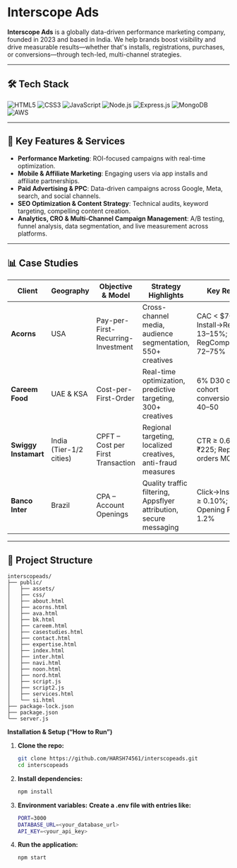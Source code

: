 # Interscope Ads

**Interscope Ads** is a globally data-driven performance marketing company, founded in 2023 and based in India. We help brands boost visibility and drive measurable results—whether that's installs, registrations, purchases, or conversions—through tech-led, multi-channel strategies.

---

## 🛠 Tech Stack

![HTML5](https://img.shields.io/badge/HTML5-E34F26?style=for-the-badge&logo=html5&logoColor=white)
![CSS3](https://img.shields.io/badge/CSS3-1572B6?style=for-the-badge&logo=css3&logoColor=white)
![JavaScript](https://img.shields.io/badge/JavaScript-323330?style=for-the-badge&logo=javascript&logoColor=F7DF1E)
![Node.js](https://img.shields.io/badge/Node.js-43853D?style=for-the-badge&logo=node.js&logoColor=white)
![Express.js](https://img.shields.io/badge/Express.js-000000?style=for-the-badge&logo=express&logoColor=white)
![MongoDB](https://img.shields.io/badge/MongoDB-4EA94B?style=for-the-badge&logo=mongodb&logoColor=white)
![AWS](https://img.shields.io/badge/AWS-FF9900?style=for-the-badge&logo=amazon-aws&logoColor=white)

---

## 🚀 Key Features & Services

- **Performance Marketing**: ROI-focused campaigns with real-time optimization.  
- **Mobile & Affiliate Marketing**: Engaging users via app installs and affiliate partnerships.  
- **Paid Advertising & PPC**: Data-driven campaigns across Google, Meta, search, and social channels.  
- **SEO Optimization & Content Strategy**: Technical audits, keyword targeting, compelling content creation.  
- **Analytics, CRO & Multi-Channel Campaign Management**: A/B testing, funnel analysis, data segmentation, and live measurement across platforms.  

---

## 📊 Case Studies

| Client           | Geography          | Objective & Model               | Strategy Highlights                                      | Key Results                                 |
|------------------|--------------------|----------------------------------|----------------------------------------------------------|---------------------------------------------|
| **Acorns**        | USA                | Pay-per-First-Recurring-Investment | Cross-channel media, audience segmentation, 550+ creatives | CAC < $70; Install→RegComp: 13–15%; RegComp→FRIRT: 72–75% |
| **Careem Food**   | UAE & KSA          | Cost-per-First-Order             | Real-time optimization, predictive targeting, 300+ creatives | 6% D30 order cohort conversion; AOV $40–$50 |
| **Swiggy Instamart** | India (Tier-1/2 cities) | CPFT – Cost per First Transaction | Regional targeting, localized creatives, anti-fraud measures | CTR ≥ 0.6%; AOV ₹225; Repeat orders M0: 22% |
| **Banco Inter**   | Brazil             | CPA – Account Openings            | Quality traffic filtering, Appsflyer attribution, secure messaging | Click→Install CVR ≥ 0.10%; Verified Opening Rate: 1.2% |

---

## 📂 Project Structure
   ```plaintext
   interscopeads/
   ├── public/
   │   ├── assets/
   │   ├── css/
   │   ├── about.html
   │   ├── acorns.html
   │   ├── ava.html
   │   ├── bk.html
   │   ├── careem.html
   │   ├── casestudies.html
   │   ├── contact.html
   │   ├── expertise.html
   │   ├── index.html
   │   ├── inter.html
   │   ├── navi.html
   │   ├── noon.html
   │   ├── nord.html
   │   ├── script.js
   │   ├── script2.js
   │   ├── services.html
   │   └── si.html
   ├── package-lock.json
   ├── package.json
   └── server.js
   ```

**Installation & Setup (“How to Run”)**

1. **Clone the repo:**
   ```bash
   git clone https://github.com/HARSH74561/interscopeads.git
   cd interscopeads
2. **Install dependencies:**
   ```bash
   npm install
3. **Environment variables:**
   **Create a .env file with entries like:**
     ```bash
     PORT=3000
     DATABASE_URL=<your_database_url>
     API_KEY=<your_api_key>
5. **Run the application:**
   ```bash
   npm start
